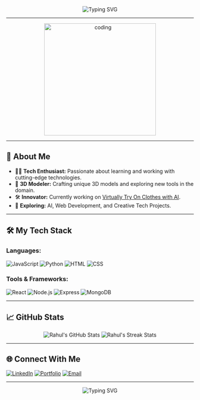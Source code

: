 <!-- GitHub Profile README -->

<div align="center">
  <img src="https://readme-typing-svg.herokuapp.com?font=Fira+Code&weight=500&size=25&duration=4000&pause=1000&color=00BFFF&center=true&width=435&lines=Hello%2C+I+am+Rahul!;Tech+Enthusiast+%7C+3D+Modeler+%7C+Innovator;Welcome+to+My+GitHub+Profile!" alt="Typing SVG" />
</div>

---

<div align="center">
  <img src="https://media.giphy.com/media/3o7abKhOpu0NwenH3O/giphy.gif" alt="coding" width="300px" />
</div>

---

## 🌟 About Me

- 👨‍💻 **Tech Enthusiast:** Passionate about learning and working with cutting-edge technologies.
- 🎨 **3D Modeler:** Crafting unique 3D models and exploring new tools in the domain.
- 🛠️ **Innovator:** Currently working on [Virtually Try On Clothes with AI](#).
- 🚀 **Exploring:** AI, Web Development, and Creative Tech Projects.

---

## 🛠️ My Tech Stack

### Languages:
![JavaScript](https://img.shields.io/badge/-JavaScript-F7DF1E?logo=javascript&logoColor=black&style=for-the-badge)
![Python](https://img.shields.io/badge/-Python-3776AB?logo=python&logoColor=white&style=for-the-badge)
![HTML](https://img.shields.io/badge/-HTML-E34F26?logo=html5&logoColor=white&style=for-the-badge)
![CSS](https://img.shields.io/badge/-CSS-1572B6?logo=css3&logoColor=white&style=for-the-badge)

### Tools & Frameworks:
![React](https://img.shields.io/badge/-React-61DAFB?logo=react&logoColor=black&style=for-the-badge)
![Node.js](https://img.shields.io/badge/-Node.js-339933?logo=node.js&logoColor=white&style=for-the-badge)
![Express](https://img.shields.io/badge/-Express-000000?logo=express&logoColor=white&style=for-the-badge)
![MongoDB](https://img.shields.io/badge/-MongoDB-47A248?logo=mongodb&logoColor=white&style=for-the-badge)

---

## 📈 GitHub Stats

<div align="center">
  <img src="https://github-readme-stats.vercel.app/api?username=RahulGithubHandle&show_icons=true&theme=tokyonight" alt="Rahul's GitHub Stats" />
  <img src="https://github-readme-streak-stats.herokuapp.com?user=RahulGithubHandle&theme=tokyonight" alt="Rahul's Streak Stats" />
</div>

---

## 🌐 Connect With Me

[![LinkedIn](https://img.shields.io/badge/-LinkedIn-0077B5?logo=linkedin&logoColor=white&style=for-the-badge)](https://www.linkedin.com/in/your-linkedin-profile)
[![Portfolio](https://img.shields.io/badge/-Portfolio-242424?logo=google-chrome&logoColor=white&style=for-the-badge)](https://your-portfolio-site.com)
[![Email](https://img.shields.io/badge/-Email-EA4335?logo=gmail&logoColor=white&style=for-the-badge)](mailto:your-email@example.com)

---

<div align="center">
  <img src="https://readme-typing-svg.herokuapp.com?font=Fira+Code&weight=500&size=20&duration=4000&pause=1000&color=FF5733&center=true&width=435&lines=Thanks+for+stopping+by!+;Let's+create+something+amazing!" alt="Typing SVG" />
</div>
